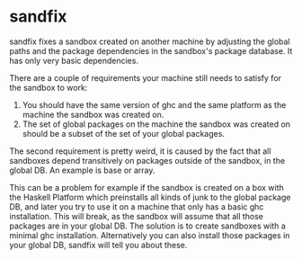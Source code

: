sandfix
=======

sandfix fixes a sandbox created on another machine by adjusting the global paths and the package dependencies in the sandbox's package database. It has only very basic dependencies.

There are a couple of requirements your machine still needs to satisfy for the sandbox to work:
1. You should have the same version of ghc and the same platform as the machine the sandbox was created on.
2. The set of global packages on the machine the sandbox was created on should be a subset of the set of your global packages.

The second requirement is pretty weird, it is caused by the fact that all sandboxes depend transitively on packages outside of the sandbox, in the global DB. An example is base or array.

This can be a problem for example if the sandbox is created on a box with the Haskell Platform which preinstalls all kinds of junk to the global package DB, and later you try to use it on a machine that only has a basic ghc installation. This will break, as the sandbox will assume that all those packages are in your global DB. The solution is to create sandboxes with a minimal ghc installation. Alternatively you can also install those packages in your global DB, sandfix will tell you about these.
